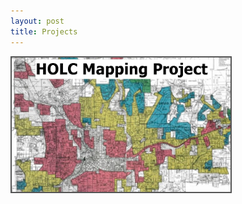 ```yaml
---
layout: post
title: Projects
---
```



<a href=Projects/HOLC.md>
    <img src="/Projects/HOLC_tile.jpg" width="350" alt="HOLC" title="HOLC Mapping Project" alt="HOLC" style="border:2px solid #555" />
 </a>


